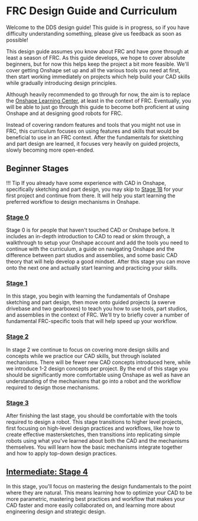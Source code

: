 # FRC Design Guide and Curriculum

Welcome to the DDS design guide! This guide is in progress, so if you have difficulty understanding something, please give us feedback as soon as possible!

This design guide assumes you know about FRC and have gone through at least a season of FRC. As this guide develops, we hope to cover absolute beginners, but for now this helps keep the project a bit more feasible. We'll cover getting Onshape set up and all the various tools you need at first, then start working immediately on projects which help build your CAD skills while gradually introducing design principles.

Although heavily recommended to go through for now, the aim is to replace the [Onshape Learning Center](https://learn.onshape.com/), at least in the context of FRC. Eventually, you will be able to just go through this guide to become both proficient at using Onshape and at designing good robots for FRC.

Instead of covering random features and tools that you might not use in FRC, this curriculum focuses on using features and skills that would be beneficial to use in an FRC context. After the fundamentals for sketching and part design are learned, it focuses very heavily on guided projects, slowly becoming more open-ended.

## Beginner Stages

!!! Tip
    If you already have some experience with CAD in Onshape, specifically sketching and part design, you may skip to [Stage 1B](stage1/1B-designMethodology.md) for your first project and continue from there. It will help you start learning the preferred workflow to design mechanisms in Onshape.

### [Stage 0](stage0/0A-introductionToCAD.md)

Stage 0 is for people that haven't touched CAD or Onshape before. It includes an in-depth introduction to CAD to read or skim through, a walkthrough to setup your Onshape account and add the tools you need to continue with the curriculum, a guide on navigating Onshape and the difference between part studios and assemblies, and some basic CAD theory that will help develop a good mindset. After this stage you can move onto the next one and actually start learning and practicing your skills. 

### [Stage 1](stage1/1A-onshapeFundamentals.md)

In this stage, you begin with learning the fundamentals of Onshape sketching and part design, then move onto guided projects (a swerve drivebase and two gearboxes) to teach you how to use tools, part studios, and assemblies in the context of FRC. We'll try to briefly cover a number of fundamental FRC-specific tools that will help speed up your workflow.


### [Stage 2](stage2/2A-drivebaseFullDetail.md)

In stage 2 we continue to focus on covering more design skills and concepts while we practice our CAD skills, but through isolated mechanisms. There will be fewer new CAD concepts introduced here, while we introduce 1-2 design concepts per project. By the end of this stage you should be significantly more comfortable using Onshape as well as have an understanding of the mechanisms that go into a robot and the workflow required to design those mechanisms. 


### [Stage 3](stage3/3A-multidoc&MS.md)

After finishing the last stage, you should be comfortable with the tools required to design a robot. This stage transitions to higher level projects, first focusing on high-level design practices and workflows, like how to create effective mastersketches, then transitions into replicating simple robots using what you've learned about both the CAD and the mechanisms themselves. You will learn how the basic mechanisms integrate together and how to apply top-down design practices.

## [Intermediate: Stage 4](stage4.md)

In this stage, you'll focus on mastering the design fundamentals to the point where they are natural. This means learning how to optimize your CAD to be more parametric, mastering best practices and workflow that makes your CAD faster and more easily collaborated on, and learning more about engineering design and strategic design. 

<br>



